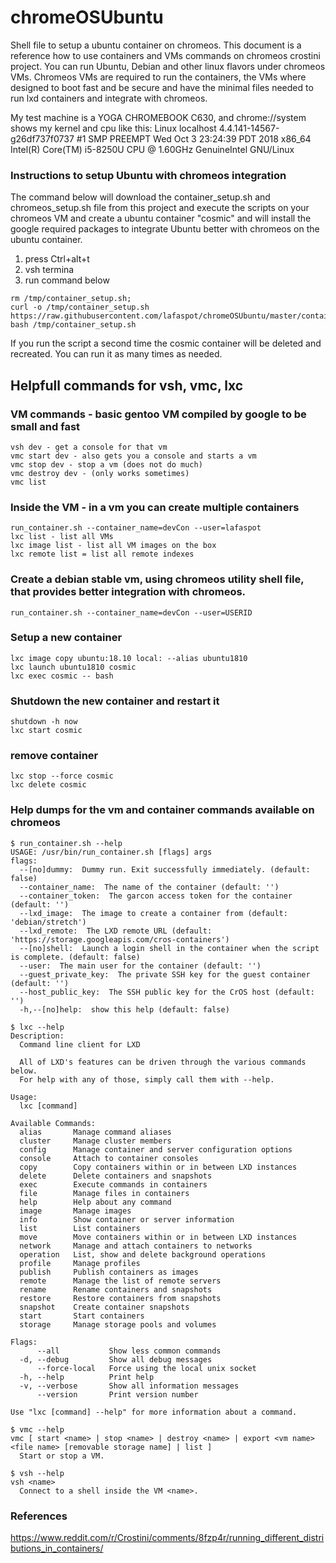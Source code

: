 # chromeOSUbuntu
Shell file to setup a ubuntu container on chromeos. This document is a reference how to use containers and VMs commands on chromeos crostini project. You can run Ubuntu, Debian and other linux flavors under chromeos VMs. Chromeos VMs are required to run the containers, the VMs where designed to boot fast and be secure and have the minimal files needed to run lxd containers and integrate with chromeos.

My test machine is a YOGA CHROMEBOOK C630, and chrome://system	shows my kernel and cpu like this:
Linux localhost 4.4.141-14567-g26df737f0737 #1 SMP PREEMPT Wed Oct 3 23:24:39 PDT 2018 x86_64 Intel(R) Core(TM) i5-8250U CPU @ 1.60GHz GenuineIntel GNU/Linux

### Instructions to setup Ubuntu with chromeos integration
The command below will download the container_setup.sh and chromeos_setup.sh file from this project and execute the scripts on your chromeos VM and create a ubuntu container "cosmic" and will install the google required packages to integrate Ubuntu better with chromeos on the ubuntu container.

1. press Ctrl+alt+t
2. vsh termina 
3. run command below
```
rm /tmp/container_setup.sh;
curl -o /tmp/container_setup.sh https://raw.githubusercontent.com/lafaspot/chromeOSUbuntu/master/container_setup.sh;
bash /tmp/container_setup.sh
```

If you run the script a second time the cosmic container will be deleted and recreated. You can run it as many times as needed.

## Helpfull commands for vsh, vmc, lxc

### VM commands - basic gentoo VM compiled by google to be small and fast
```
vsh dev - get a console for that vm
vmc start dev - also gets you a console and starts a vm
vmc stop dev - stop a vm (does not do much)
vmc destroy dev - (only works sometimes)
vmc list
```

### Inside the VM - in a vm you can create multiple containers
```
run_container.sh --container_name=devCon --user=lafaspot
lxc list - list all VMs
lxc image list - list all VM images on the box
lxc remote list = list all remote indexes
```

### Create a debian stable vm, using chromeos utility shell file, that provides better integration with chromeos.
```
run_container.sh --container_name=devCon --user=USERID
```

### Setup a new container
```
lxc image copy ubuntu:18.10 local: --alias ubuntu1810
lxc launch ubuntu1810 cosmic
lxc exec cosmic -- bash

```

### Shutdown the new container and restart it
```
shutdown -h now
lxc start cosmic
```

### remove container
```
lxc stop --force cosmic
lxc delete cosmic
```

### Help dumps for the vm and container commands available on chromeos
```
$ run_container.sh --help
USAGE: /usr/bin/run_container.sh [flags] args
flags:
  --[no]dummy:  Dummy run. Exit successfully immediately. (default: false)
  --container_name:  The name of the container (default: '')
  --container_token:  The garcon access token for the container (default: '')
  --lxd_image:  The image to create a container from (default: 'debian/stretch')
  --lxd_remote:  The LXD remote URL (default: 'https://storage.googleapis.com/cros-containers')
  --[no]shell:  Launch a login shell in the container when the script is complete. (default: false)
  --user:  The main user for the container (default: '')
  --guest_private_key:  The private SSH key for the guest container (default: '')
  --host_public_key:  The SSH public key for the CrOS host (default: '')
  -h,--[no]help:  show this help (default: false)

$ lxc --help
Description:
  Command line client for LXD
  
  All of LXD's features can be driven through the various commands below.
  For help with any of those, simply call them with --help.
  
Usage:
  lxc [command]

Available Commands:
  alias       Manage command aliases
  cluster     Manage cluster members
  config      Manage container and server configuration options
  console     Attach to container consoles
  copy        Copy containers within or in between LXD instances
  delete      Delete containers and snapshots
  exec        Execute commands in containers
  file        Manage files in containers
  help        Help about any command
  image       Manage images
  info        Show container or server information
  list        List containers
  move        Move containers within or in between LXD instances
  network     Manage and attach containers to networks
  operation   List, show and delete background operations
  profile     Manage profiles
  publish     Publish containers as images
  remote      Manage the list of remote servers
  rename      Rename containers and snapshots
  restore     Restore containers from snapshots
  snapshot    Create container snapshots
  start       Start containers
  storage     Manage storage pools and volumes

Flags:
      --all           Show less common commands
  -d, --debug         Show all debug messages
      --force-local   Force using the local unix socket
  -h, --help          Print help
  -v, --verbose       Show all information messages
      --version       Print version number

Use "lxc [command] --help" for more information about a command.

$ vmc --help
vmc [ start <name> | stop <name> | destroy <name> | export <vm name> <file name> [removable storage name] | list ]  
  Start or stop a VM.

$ vsh --help
vsh <name>  
  Connect to a shell inside the VM <name>.
```

### References

https://www.reddit.com/r/Crostini/comments/8fzp4r/running_different_distributions_in_containers/
